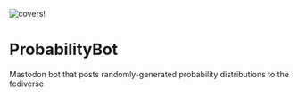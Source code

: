 ![covers!]([https://github.com/brlockwood/ProbabilityBot/blob/main/martin-martz-DJ7cgTwBwyE-unsplash.jpg](https://github.com/brlockwood/ProbabilityBot/blob/main/martin-martz-DJ7cgTwBwyE-unsplash.jpg?raw=true))

# ProbabilityBot
Mastodon bot that posts randomly-generated probability distributions to the fediverse
